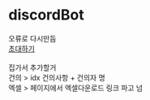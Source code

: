 # discordBot
오류로 다시만듬<br>
<a href="https://discordapp.com/oauth2/authorize?client_id=536860675310354443&scope=bot">초대하기</a></br>
</br>
집가서 추가할거</br>
건의 > idx 건의사항 + 건의자 명</br>
엑셀 > 페이지에서 엑셀다운로드 링크 파고 넘</br>
